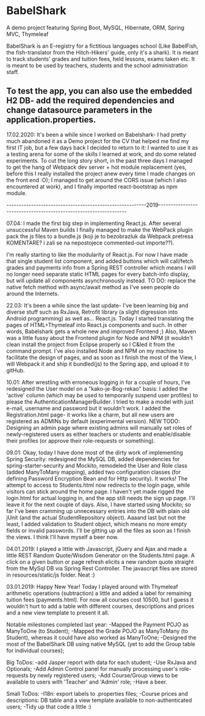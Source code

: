 # BabelShark
A demo project featuring Spring Boot, MySQL, Hibernate, ORM, Spring MVC, Thymeleaf

BabelShark is an E-registry for a fictitious languages school (Like BabelFish, the fish-translator from the Hitch-Hikers' guide, only it's a shark). It is meant to track students' grades and tuition fees, held lessons, exams taken etc. It is meant to be used by teachers, students and the school administration staff.

To test the app, you can also use the embedded H2 DB- add the required dependencies and change datasource parameters
in the application.properties.
-----------------------------------------------------------------------------------------


17.02.2020: It's been a while since I worked on Babelshark- I had pretty much abandoned it as a Demo project for the CV that helped me find my first IT job, but a few days back I decided to return to it: I wanted to use it as a testing arena for some of the skills I learned at work, and do some related experiments. 
To cut the long story short, in the past three days I managed to get the hang of Webpack dev server + hot module replacement (yes, before this I really installed the project anew every time I made changes on the front end :O); I managed to get around the CORS issue (which I also encountered at work), and I finally imported react-bootstrap as npm module.

---------------------------------------------------------2019-----------------------------------------------------------------

07.04: I made the first big step in implementing React.js. After several unsuccessful Maven builds I finally managed to make the WebPack plugin pack the js files to a bundle.js (koji je to bezobrazluk da Webpack pretresa KOMENTARE? i zali se na nepostojece commented-out importe??). 

I'm really starting to like the modularity of React.js. For now I have made that single student list component, and added buttons which will call/fetch grades and payments info from a Spring REST controller which means I will no longer need separate static HTML pages for every batch-info display, but will update all components asynchronously instead. 
TO DO: replace the native fetch method with async/await method as I've seen people do around the Internets.

22.03: It's been a while since the last update- I've been learning big and diverse stuff such as RxJava, Retrofit library (a slight digression into Android programming) as well as... React.js. Today I started translating the pages of HTML+Thymeleaf into React.js components and such. In other words, Babelshark gets a whole new and improved Frontend ;)
Also, Maven was a little fussy about the Frontend plugin for Node and NPM (it wouldn't clean install the project from Eclipse properly so I C&Ied it from the command prompt. I've also installed Node and NPM on my machine to facilitate the design of pages, and as soon as I finish the most of the View, I will Webpack it and ship it bundled(js) to the Spring app, and upload it to gitHub.

10.01: After wrestling with erroneous logging in for a couple of hours, I've redesigned the User model on a "kako-je-Bog-rekao" basis: I added the 'active' column (which may be used to temporarily suspend user profiles) to please the AuthenticationManagerBuilder. I tried to make a model with just e-mail, username and password but it wouldn't work.
I added the Registration.html page- it works like a charm, but all new users are registered as ADMINs by default (experimental version). NEW TODO: Designing an admin page where existing admins will manually set roles of newly-registered users as either teachers or students and enable/disable their profiles (or approve their role-requests or something).

09.01: Okay, today I have done most of the dirty work of implementing Spring Security: redesigned the MySQL DB,
added dependencies for spring-starter-security and Mockito, remodeled the User and Role class (added ManyToMany
mapping), added two configuration classes (for defining Password Encryption Bean and for Http security). It works! The attempt to access to Students.html now redirects to the login page, while visitors can stick around
the home page. I haven't yet made rigged the login.html for actual logging in, and the app still needs the 
sign up page. I'll leave it for the next couple of days.
Also, I have started using Mockito; so far I've been cramming up unnecessary entries into the DB with plain old
jUnit (and the actual StudentRepository object). Aaaand last but not the least, I added validation to Student object, which means no more empty fields or invalid passwords. I'll be gitting up all the files as soon as I finish the views. I think I'll have myself a beer now.

04.01.2019: I played a little with Javascript, jQuery and Ajax and made a little REST Random Quote/Wisdom 
Generator on the Students.html page. A click on a given button or page refresh elicits a new random quote straight from the MySql DB via Spring Rest Controller. The javascript files are stored in resources/static/js folder. Neat :)

03.01.2019: Happy New Year! Today I played around with Thymeleaf arithmetic operations (subtraction) a little
and added a label for remaining tuition fees (payments.html). For now all courses cost 10500, but I guess it wouldn't hurt to add a table with different courses, descriptions and prices and a new view template to present it all.

Notable milestones completed last year:
-Mapped the Payment POJO as ManyToOne (to Student);
-Mapped the Grade POJO as ManyToMany (to Student), whereas it could have also worked as ManyToOne;
-Designed the most of the BabelShark DB using native MySQL (yet to add the Group table for individual courses);

Big ToDos:
-add Jasper report with data for each student;
-Use RxJava and Optionals;
-Add Admin Control panel for manually processing user's role-requests by newly registered users;
-Add Course/Group views to be available to users with 'Teacher' and 'Admin' role;
-Have a beer.

Small ToDos:
-I18n: export labels to .properties files;
-Course prices and descriptions: DB table and a view template available to non-authenticated users;
-Tidy up that code a little :)



